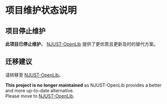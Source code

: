 # 项目维护状态说明

## 项目停止维护
**此项目已停止维护**。 [NJUST-OpenLib](https://github.com/NJUST-OpenLib/NJUST-OpenLib) 提供了更优质且更新及时的替代方案。
## 迁移建议
请转移至 [NJUST-OpenLib](https://github.com/NJUST-OpenLib/NJUST-OpenLib)。

**This project is no longer maintained** as NJUST-OpenLib provides a better and more up-to-date alternative.  
Please move to [NJUST-OpenLib](https://github.com/NJUST-OpenLib/NJUST-OpenLib).  
